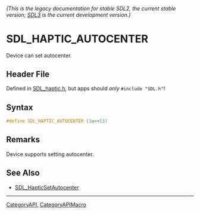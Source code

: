 ###### (This is the legacy documentation for stable SDL2, the current stable version; [SDL3](https://wiki.libsdl.org/SDL3/) is the current development version.)
# SDL_HAPTIC_AUTOCENTER

Device can set autocenter.

## Header File

Defined in [SDL_haptic.h](https://github.com/libsdl-org/SDL/blob/SDL2/include/SDL_haptic.h), but apps should _only_ `#include "SDL.h"`!

## Syntax

```c
#define SDL_HAPTIC_AUTOCENTER (1u<<13)
```

## Remarks

Device supports setting autocenter.

## See Also

* [SDL_HapticSetAutocenter](SDL_HapticSetAutocenter)

----
[CategoryAPI](CategoryAPI), [CategoryAPIMacro](CategoryAPIMacro)

